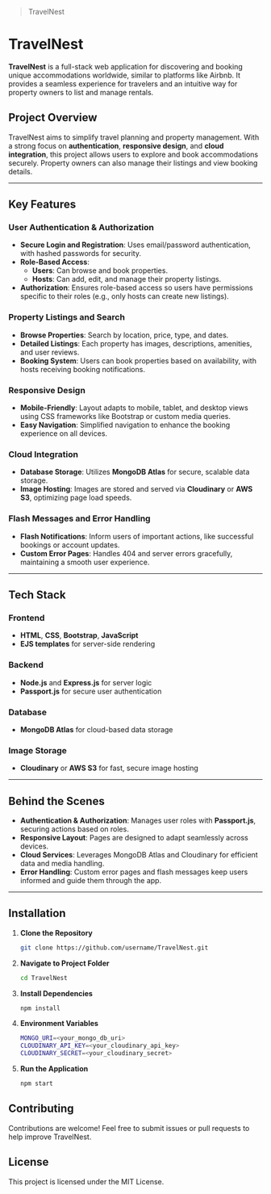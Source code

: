 > TravelNest

# TravelNest

**TravelNest** is a full-stack web application for discovering and booking unique accommodations worldwide, similar to platforms like Airbnb. It provides a seamless experience for travelers and an intuitive way for property owners to list and manage rentals.

## Project Overview

TravelNest aims to simplify travel planning and property management. With a strong focus on **authentication**, **responsive design**, and **cloud integration**, this project allows users to explore and book accommodations securely. Property owners can also manage their listings and view booking details.

---

## Key Features

### User Authentication & Authorization
- **Secure Login and Registration**: Uses email/password authentication, with hashed passwords for security.
- **Role-Based Access**:
  - **Users**: Can browse and book properties.
  - **Hosts**: Can add, edit, and manage their property listings.
- **Authorization**: Ensures role-based access so users have permissions specific to their roles (e.g., only hosts can create new listings).

### Property Listings and Search
- **Browse Properties**: Search by location, price, type, and dates.
- **Detailed Listings**: Each property has images, descriptions, amenities, and user reviews.
- **Booking System**: Users can book properties based on availability, with hosts receiving booking notifications.

### Responsive Design
- **Mobile-Friendly**: Layout adapts to mobile, tablet, and desktop views using CSS frameworks like Bootstrap or custom media queries.
- **Easy Navigation**: Simplified navigation to enhance the booking experience on all devices.

### Cloud Integration
- **Database Storage**: Utilizes **MongoDB Atlas** for secure, scalable data storage.
- **Image Hosting**: Images are stored and served via **Cloudinary** or **AWS S3**, optimizing page load speeds.

### Flash Messages and Error Handling
- **Flash Notifications**: Inform users of important actions, like successful bookings or account updates.
- **Custom Error Pages**: Handles 404 and server errors gracefully, maintaining a smooth user experience.

---

## Tech Stack

### Frontend
- **HTML**, **CSS**, **Bootstrap**, **JavaScript**
- **EJS templates** for server-side rendering

### Backend
- **Node.js** and **Express.js** for server logic
- **Passport.js** for secure user authentication

### Database
- **MongoDB Atlas** for cloud-based data storage

### Image Storage
- **Cloudinary** or **AWS S3** for fast, secure image hosting

---

## Behind the Scenes

- **Authentication & Authorization**: Manages user roles with **Passport.js**, securing actions based on roles.
- **Responsive Layout**: Pages are designed to adapt seamlessly across devices.
- **Cloud Services**: Leverages MongoDB Atlas and Cloudinary for efficient data and media handling.
- **Error Handling**: Custom error pages and flash messages keep users informed and guide them through the app.

---

## Installation

1. **Clone the Repository**
   ```bash
   git clone https://github.com/username/TravelNest.git
2. **Navigate to Project Folder**
   ```bash
   cd TravelNest
3. **Install Dependencies**
   ```bash
   npm install
4. **Environment Variables**
   ```bash
   MONGO_URI=<your_mongo_db_uri>
   CLOUDINARY_API_KEY=<your_cloudinary_api_key>
   CLOUDINARY_SECRET=<your_cloudinary_secret>
5. **Run the Application**
   ```bash
   npm start

## Contributing
Contributions are welcome! Feel free to submit issues or pull requests to help improve TravelNest.

## License
This project is licensed under the MIT License.

